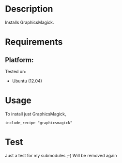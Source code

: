 Description
===========

Installs GraphicsMagick.

Requirements
============

## Platform:

Tested on:

* Ubuntu (12.04)


Usage
=====

To install just GraphicsMagick,

    include_recipe "graphicsmagick"

Test
====

Just a test for my submodules ;-) Will be removed again

